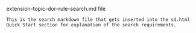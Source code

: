 extension-topic-dor-rule-search.md file

    This is the search markdown file that gets inserted into the sd.html Quick Start section for explanation of the search requirements.
    